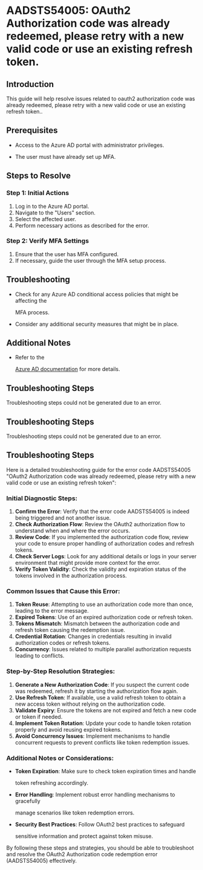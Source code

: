 # AADSTS54005: OAuth2 Authorization code was already redeemed, please retry with a new valid code or use an existing refresh token.


## Introduction

This guide will help resolve issues related to oauth2 authorization code was
already redeemed, please retry with a new valid code or use an existing refresh
token..


## Prerequisites


* Access to the Azure AD portal with administrator privileges.

* The user must have already set up MFA.


## Steps to Resolve


### Step 1: Initial Actions

1. Log in to the Azure AD portal.
2. Navigate to the "Users" section.
3. Select the affected user.
4. Perform necessary actions as described for the error.


### Step 2: Verify MFA Settings

1. Ensure that the user has MFA configured.
2. If necessary, guide the user through the MFA setup process.


## Troubleshooting


* Check for any Azure AD conditional access policies that might be affecting the

  MFA process.

* Consider any additional security measures that might be in place.


## Additional Notes


* Refer to the

  [Azure AD 
documentation](https://learn.microsoft.com/en-us/azure/active-directory/)
  for more details.


## Troubleshooting Steps

Troubleshooting steps could not be generated due to an error.


## Troubleshooting Steps

Troubleshooting steps could not be generated due to an error.


## Troubleshooting Steps

Here is a detailed troubleshooting guide for the error code AADSTS54005 "OAuth2
Authorization code was already redeemed, please retry with a new valid code or
use an existing refresh token":


### Initial Diagnostic Steps:

1. **Confirm the Error**: Verify that the error code AADSTS54005 is indeed being
   triggered and not another issue.
2. **Check Authorization Flow**: Review the OAuth2 authorization flow to
   understand when and where the error occurs.
3. **Review Code**: If you implemented the authorization code flow, review your
   code to ensure proper handling of authorization codes and refresh tokens.
4. **Check Server Logs**: Look for any additional details or logs in your server
   environment that might provide more context for the error.
5. **Verify Token Validity**: Check the validity and expiration status of the
   tokens involved in the authorization process.


### Common Issues that Cause this Error:

1. **Token Reuse**: Attempting to use an authorization code more than once,
   leading to the error message.
2. **Expired Tokens**: Use of an expired authorization code or refresh token.
3. **Tokens Mismatch**: Mismatch between the authorization code and refresh
   token causing the redemption issue.
4. **Credential Rotation**: Changes in credentials resulting in invalid
   authorization codes or refresh tokens.
5. **Concurrency**: Issues related to multiple parallel authorization requests
   leading to conflicts.


### Step-by-Step Resolution Strategies:

1. **Generate a New Authorization Code**: If you suspect the current code was
   redeemed, refresh it by starting the authorization flow again.
2. **Use Refresh Token**: If available, use a valid refresh token to obtain a
   new access token without relying on the authorization code.
3. **Validate Expiry**: Ensure the tokens are not expired and fetch a new code
   or token if needed.
4. **Implement Token Rotation**: Update your code to handle token rotation
   properly and avoid reusing expired tokens.
5. **Avoid Concurrency Issues**: Implement mechanisms to handle concurrent
   requests to prevent conflicts like token redemption issues.


### Additional Notes or Considerations:


* **Token Expiration**: Make sure to check token expiration times and handle

  token refreshing accordingly.

* **Error Handling**: Implement robust error handling mechanisms to gracefully

  manage scenarios like token redemption errors.

* **Security Best Practices**: Follow OAuth2 best practices to safeguard

  sensitive information and protect against token misuse.

By following these steps and strategies, you should be able to troubleshoot and
resolve the OAuth2 Authorization code redemption error (AADSTS54005)
effectively.